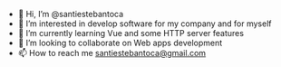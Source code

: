 - 👋 Hi, I’m @santiestebantoca
- 👀 I’m interested in develop software for my company and for myself
- 🌱 I’m currently learning Vue and some HTTP server features
- 💞️ I’m looking to collaborate on Web apps development
- 📫 How to reach me santiestebantoca@gmail.com

<!---
santiestebantoca/santiestebantoca is a ✨ special ✨ repository because its `README.md` (this file) appears on your GitHub profile.
You can click the Preview link to take a look at your changes.
--->
